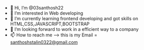 - 👋 Hi, I’m @03santhosh22
- 👀 I’m interested in Web developing
- 🌱 I’m currently learning frontend developing and got skills on HTML,CSS,JAVASCRIPT,BOOTSTRAP
- 💞️ I’m looking forward to work in a efficient way to a company
- 📫 How to reach me --> this is my Email = santhoshstalin0322@gmail.com

<!---
03santhosh22/03santhosh22 is a ✨ special ✨ repository because its `README.md` (this file) appears on your GitHub profile.
You can click the Preview link to take a look at your changes.
--->

